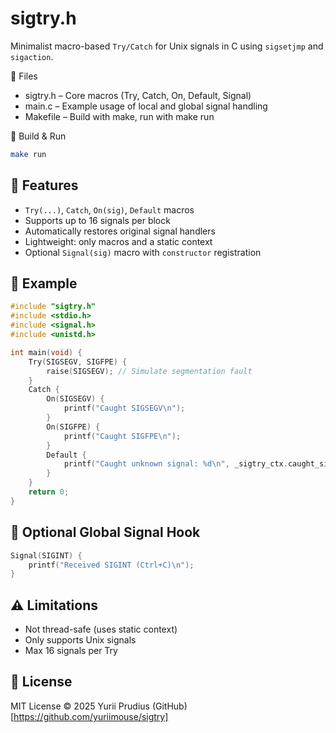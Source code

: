 # sigtry.h

Minimalist macro-based `Try/Catch` for Unix signals in C using `sigsetjmp` and `sigaction`.

📂 Files

- sigtry.h – Core macros (Try, Catch, On, Default, Signal)
- main.c – Example usage of local and global signal handling
- Makefile – Build with make, run with make run

🚀 Build & Run
```bash
make run
```

## 🔧 Features

- `Try(...)`, `Catch`, `On(sig)`, `Default` macros
- Supports up to 16 signals per block
- Automatically restores original signal handlers
- Lightweight: only macros and a static context
- Optional `Signal(sig)` macro with `constructor` registration

## 🧪 Example

```c
#include "sigtry.h"
#include <stdio.h>
#include <signal.h>
#include <unistd.h>

int main(void) {
    Try(SIGSEGV, SIGFPE) {
        raise(SIGSEGV); // Simulate segmentation fault
    }
    Catch {
        On(SIGSEGV) {
            printf("Caught SIGSEGV\n");
        }
        On(SIGFPE) {
            printf("Caught SIGFPE\n");
        }
        Default {
            printf("Caught unknown signal: %d\n", _sigtry_ctx.caught_signal);
        }
    }
    return 0;
}
```

## 🚦 Optional Global Signal Hook
```c
Signal(SIGINT) {
    printf("Received SIGINT (Ctrl+C)\n");
}
```

## ⚠️ Limitations

- Not thread-safe (uses static context)
- Only supports Unix signals
- Max 16 signals per Try

## 📄 License

MIT License
© 2025 Yurii Prudius (GitHub)[https://github.com/yuriimouse/sigtry]
